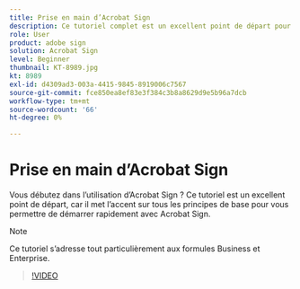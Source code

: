 ```yaml
---
title: Prise en main d’Acrobat Sign
description: Ce tutoriel complet est un excellent point de départ pour les nouveaux expéditeurs dans Adobe Sign
role: User
product: adobe sign
solution: Acrobat Sign
level: Beginner
thumbnail: KT-8989.jpg
kt: 8989
exl-id: d4309ad3-003a-4415-9845-8919006c7567
source-git-commit: fce850ea8ef83e3f384c3b8a8629d9e5b96a7dcb
workflow-type: tm+mt
source-wordcount: '66'
ht-degree: 0%

---
```


# Prise en main d’Acrobat Sign

Vous débutez dans l’utilisation d’Acrobat Sign ? Ce tutoriel est un excellent point de départ, car il met l’accent sur tous les principes de base pour vous permettre de démarrer rapidement avec Acrobat Sign.

>[!NOTE]
>
>Ce tutoriel s’adresse tout particulièrement aux formules Business et Enterprise.

>[!VIDEO](https://video.tv.adobe.com/v/337151?hidetitle=true)
